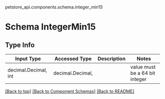petstore_api.components.schema.integer_min15
# Schema IntegerMin15

## Type Info
Input Type | Accessed Type | Description | Notes
------------ | ------------- | ------------- | -------------
decimal.Decimal, int | decimal.Decimal,  |  | value must be a 64 bit integer

[[Back to top]](#top) [[Back to Component Schemas]](../../../README.md#Component-Schemas) [[Back to README]](../../../README.md)
